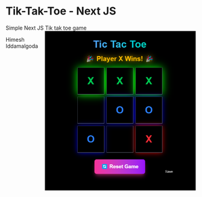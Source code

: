 # Tik-Tak-Toe - Next JS

Simple Next JS Tik tak toe game
<img
        align="right"
        alt="coding"
      width="400"
        src="https://github.com/himeshiddamalgoda/tik-tak-toe/blob/main/public/Create-Next-App.png?raw=true"
      />

Himesh Iddamalgoda


<br />

